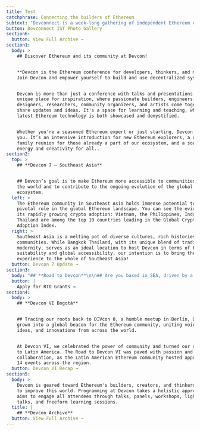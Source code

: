 ```yaml
---
title: Test
catchphrase: Connecting the builders of Ethereum
subtext: "Devconnect is a week-long gathering of independent Ethereum events to learn, share, and\_**make progress together.**\n"
button: Devconnect IST Photo Gallery
section6:
  button: View Full Archive →
section1:
  body: >
    ## Discover Ethereum and its community at Devcon!


    **Devcon is the Ethereum conference for developers, thinkers, and makers.
    Join Devcon and empower yourself to build and use decentralized systems.**


    Devcon is more than just a conference with talks and presentations. It’s a
    unique place for inspiration, where passionate builders, engineers,
    designers, researchers, community organizers, and artists come together to
    share updates and ideas. It's a space for learning and teaching, where the
    latest Ethereum technology is both showcased and demystified.


    Whether you're a seasoned Ethereum expert or just starting, Devcon is for
    you. It’s an intensive introduction for new Ethereum explorers, a global
    family reunion for those already a part of our ecosystem, and a source of
    energy and creativity for all..
section2:
  top: >
    ## **Devcon 7 — Southeast Asia**


    ## Devcon’s goal is to make Ethereum more accessible to communities around
    the world and to contribute to the ongoing evolution of the global Ethereum
    ecosystem.
  left: >
    The Ethereum community in Southeast Asia holds immense potential to play a
    pivotal role in the global Ethereum landscape. You can see the evidence in
    its rapidly growing crypto adoption: Vietnam, the Philippines, Indonesia and
    Thailand are among the top 10 countries leading in the Global Crypto
    Adoption Index.
  right: >
    Southeast Asia is a melting pot of diverse cultures, rich histories, and
    communities. While Bangkok Thailand, with its unique blend of tradition and
    modernity, serves as an ideal location to host Devcon in terms of both venue
    suitability and global accessibility, our intention is to bring the Devcon
    experience to the whole of Southeast Asia!
  button: Devcon 7 Update →
section3:
  body: "## **Road to Devcon**\n\n## Are you based in SEA, driven by a community-oriented spirit, and passionate about Ethereum's potential to create a positive impact?\n\nCheck out the Road to Devcon grants round and apply. \LThis initiative was born from our commitment to support the rise of new Ethereum events, grassroots communities, and educational endeavors across Southeast Asia before Devcon 7.\n"
  button: |
    Apply for RTD Grants →
section4:
  body: >
    ## **Devcon VI Bogotá**


    ## Tracing our roots back to ÐΞVcon 0, a humble meetup in Berlin, Devcon has
    grown into a global beacon for the Ethereum community, uniting voices,
    ideas, and innovations from across the world.


    At Devcon VI, we celebrated the power of community and turned our spotlight
    to Latin America. The Road to Devcon VI was paved with passion and
    collaboration, as the Latin American Ethereum community hosted approximately
    14 events across the region.
  button: Devcon VI Recap →
section5:
  body: >
    Devcon is geared toward Ethereum's builders, creators, and thinkers who wish
    to improve this world. Programming at Devcon takes a holistic approach and
    aims to engage all attendees through talks, panels, workshops, lightning
    talks, and freeform learning sessions.
  title: |
    ## **Devcon Archive**
  button: View Full Archive →
---
```


